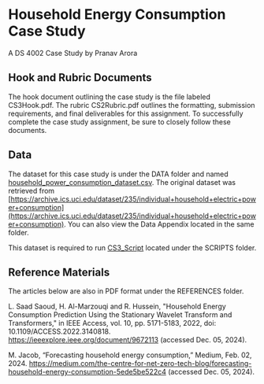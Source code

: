 # Household Energy Consumption Case Study
A DS 4002 Case Study by Pranav Arora

## Hook and Rubric Documents
The hook document outlining the case study is the file labeled CS3Hook.pdf. The rubric CS2Rubric.pdf outlines the formatting, submission requirements, and final deliverables for this assignment. To successfully complete the case study assignment, be sure to closely follow these documents.

## Data
The dataset for this case study is under the DATA folder and named [household_power_consumption_dataset.csv](https://github.com/aub5uy/DS4002_CS3/blob/main/DATA/household_power_consumption_dataset.csv). The original dataset was retrieved from [https://archive.ics.uci.edu/dataset/235/individual+household+electric+power+consumption](https://archive.ics.uci.edu/dataset/235/individual+household+electric+power+consumption). You can also view the Data Appendix located in the same folder.

This dataset is required to run [CS3_Script](https://github.com/aub5uy/DS4002_CS3/blob/main/SCRIPTS/CS3_Script.ipynb) located under the SCRIPTS folder.

## Reference Materials
The articles below are also in PDF format under the REFERENCES folder.

L. Saad Saoud, H. Al-Marzouqi and R. Hussein, "Household Energy Consumption Prediction Using the Stationary Wavelet Transform and Transformers," in IEEE Access, vol. 10, pp. 5171-5183, 2022, doi: 10.1109/ACCESS.2022.3140818. https://ieeexplore.ieee.org/document/9672113 (accessed Dec. 05, 2024).

M. Jacob, “Forecasting household energy consumption,” Medium, Feb. 02, 2024. https://medium.com/the-centre-for-net-zero-tech-blog/forecasting-household-energy-consumption-5ede5be522c4 (accessed Dec. 05, 2024).
